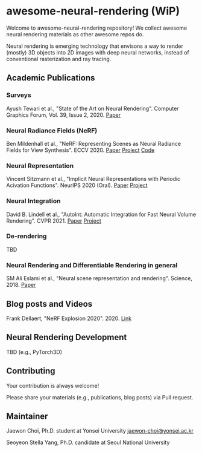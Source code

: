 # awesome-neural-rendering (WiP)

Welcome to awesome-neural-rendering repository! We collect awesome neural rendering materials as other awesome repos do.

Neural rendering is emerging technology that envisons a way to render (mostly) 3D objects into 2D images with deep neural networks, instead of conventional rasterization and ray tracing.

## Academic Publications


### Surveys

Ayush Tewari et al., "State of the Art on Neural Rendering". Computer Graphics Forum, Vol. 39, Issue 2, 2020. [Paper](https://arxiv.org/abs/2004.03805)

### Neural Radiance Fields (NeRF)

Ben Mildenhall et al., "NeRF: Representing Scenes as Neural Radiance Fields for View Synthesis". ECCV 2020. [Paper](https://arxiv.org/abs/2003.08934) [Project](https://www.matthewtancik.com/nerf) [Code](https://github.com/bmild/nerf)

### Neural Representation

Vincent Sitzmann et al., "Implicit Neural Representations with Periodic Acivation Functions". NeurIPS 2020 (Oral). [Paper](https://arxiv.org/abs/2006.09661) [Project](https://vsitzmann.github.io/siren/)

### Neural Integration

David B. Lindell et al., "AutoInt: Automatic Integration for Fast Neural Volume Rendering". CVPR 2021. [Paper](https://arxiv.org/abs/2012.01714) [Project](http://www.computationalimaging.org/publications/automatic-integration/)

### De-rendering

TBD

### Neural Rendering and Differentiable Rendering in general

SM Ali Eslami et al., "Neural scene representation and rendering". Science, 2018. [Paper](https://science.sciencemag.org/content/360/6394/1204.abstract)


## Blog posts and Videos

Frank Dellaert, "NeRF Explosion 2020". 2020. [Link](https://dellaert.github.io/NeRF/)

## Neural Rendering Development

TBD (e.g., PyTorch3D)

## Contributing

Your contribution is always welcome!

Please share your materials (e.g., publications, blog posts) via Pull request.

## Maintainer

Jaewon Choi, Ph.D. student at Yonsei University <jaewon-choi@yonsei.ac.kr>

Seoyeon Stella Yang, Ph.D. candidate at Seoul National University

